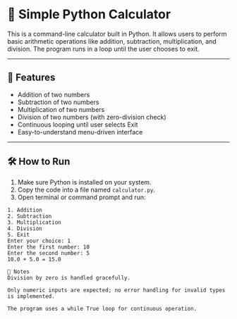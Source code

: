 # 🧮 Simple Python Calculator

This is a command-line calculator built in Python. It allows users to perform basic arithmetic operations like addition, subtraction, multiplication, and division. The program runs in a loop until the user chooses to exit.

---

## 🚀 Features

- Addition of two numbers  
- Subtraction of two numbers  
- Multiplication of two numbers  
- Division of two numbers (with zero-division check)  
- Continuous looping until user selects Exit  
- Easy-to-understand menu-driven interface  

---

## 🛠️ How to Run

1. Make sure Python is installed on your system.
2. Copy the code into a file named `calculator.py`.
3. Open terminal or command prompt and run:

```
1. Addition
2. Subtraction
3. Multiplication
4. Division
5. Exit
Enter your choice: 1
Enter the first number: 10
Enter the second number: 5
10.0 + 5.0 = 15.0

🧠 Notes
Division by zero is handled gracefully.

Only numeric inputs are expected; no error handling for invalid types is implemented.

The program uses a while True loop for continuous operation.
```
